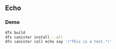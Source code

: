 ## Echo

### Demo

```bash
dfx build
dfx canister install --all
dfx canister call echo say '("This is a test.")'
```
